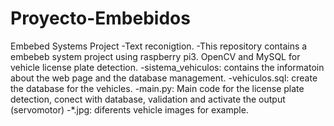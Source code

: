 # Proyecto-Embebidos
Embebed Systems Project
-Text reconigtion.
-This repository contains a embebeb system project using raspberry pi3. OpenCV and MySQL for vehicle license plate detection.
-sistema_vehiculos: contains the informatoin about the web page and the database management.
-vehiculos.sql: create the database for the vehicles.
-main.py: Main code for the license plate detection, conect with database, validation and activate the output (servomotor)
-*.jpg: diferents vehicle images for example.
